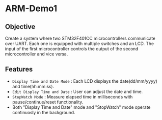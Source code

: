 # ARM-Demo1
## Objective
Create a system where two STM32F401CC microcontrollers communicate over UART. Each one is equipped with multiple switches and an LCD. The input of the first microcontroller controls the output of the second microcontroller and vice versa.
## Features
- `Display Time and Date Mode` : Each LCD displays the date(dd/mm/yyyy) and time(hh:mm:ss).
- `Edit Display Time and Date` : User can adjust the date and time.
- `StopWatch Mode` : Measure elapsed time in milliseconds with pause/continue/reset functionality.
- Both "Display Time and Date" mode and "StopWatch" mode operate continuosly in the background.


